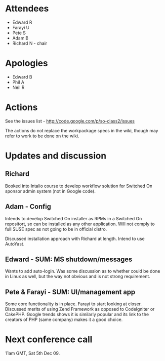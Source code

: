 # Attendees #
  * Edward R
  * Farayi U
  * Pete S
  * Adam B
  * Richard N - chair

# Apologies #
  * Edward B
  * Phil A
  * Neil R

# Actions #
See the issues list - http://code.google.com/p/so-class2/issues

The actions do not replace the workpackage specs in the wiki, though may refer to work to be done on the wiki.

# Updates and discussion #

## Richard ##
Booked into Intalio course to develop workflow solution for Switched On sponsor admin system (not in Google code).

## Adam - Config ##
Intends to develop Switched On installer as RPMs in a Switched On repositort, so can be installed as any other application.   Will not comply to full SUSE spec as not going to be in official distro.

Discussed installation approach with Richard at length.  Intend to use AutoYast.

## Edward - SUM: MS shutdown/messages ##
Wants to add auto-login.
Was some discussion as to whether could be done in Linux as well, but the way not obvious and is not strong requirement.

## Pete & Farayi - SUM: UI/management app ##
Some core functionality is in place.  Farayi to start looking at closer.
Discussed merits of using Zend Framework as opposed to CodeIgniter or CakePHP.  Google trends shows it is similarly popular and its link to the creators of PHP (same company) makes it a good choice.

# Next conference call #
11am GMT, Sat 5th Dec 09.